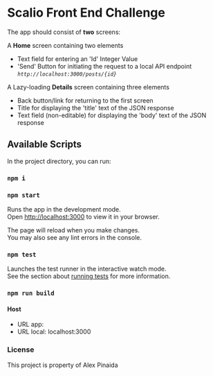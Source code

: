 # Scalio Front End Challenge

The app should consist of **two** screens:

A **Home** screen containing two elements

- Text field for entering an 'Id' Integer Value
- 'Send' Button for initiating the request to a local API endpoint *`http://localhost:3000/posts/{id}`*

A Lazy-loading **Details** screen containing three elements

- Back button/link for returning to the first screen
- Title for displaying the 'title' text of the JSON response
- Text field (non-editable) for displaying the 'body' text of the JSON response

## Available Scripts

In the project directory, you can run:

### `npm i`

### `npm start`

Runs the app in the development mode.\
Open [http://localhost:3000](http://localhost:3000) to view it in your browser.

The page will reload when you make changes.\
You may also see any lint errors in the console.

### `npm test`

Launches the test runner in the interactive watch mode.\
See the section about [running tests](https://facebook.github.io/create-react-app/docs/running-tests) for more information.

### `npm run build`

#### Host

- URL app: 
- URL local: localhost:3000

### License

This project is property of Alex Pinaida

